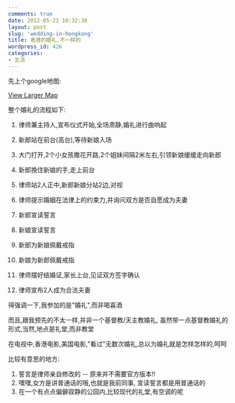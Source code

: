 ```yaml
---
comments: true
date: 2012-05-21 10:32:38
layout: post
slug: 'wedding-in-hongkong'
title: 香港的婚礼,不一样的
wordpress_id: 426
categories:
- 生活
---
```


先上个google地图:


  
[View Larger Map](http://ditu.google.com/maps?f=d&source=embed&saddr=%E5%B9%BF%E5%B7%9E%E5%B8%82%E8%8A%B1%E9%83%BD%E5%8C%BA%E6%96%B0%E5%8D%8E%E8%A1%97%E9%94%A6%E5%B0%9A%E5%90%8D%E8%8B%91&daddr=%E9%A6%99%E6%B8%AF%E6%9F%B4%E6%B9%BE%E9%81%93%E9%B2%A4%E9%B1%BC%E9%97%A8%E5%85%AC%E5%9B%AD%E5%8F%8A%E6%B8%A1%E5%81%87%E6%9D%91&hl=en&geocode=FQAZZQEdcti_BiHOsyv7oLhdCg%3BFfPtUwEdcxHPBiG9kDx6EHJRAynv0E63eAEENDHYfuKNakENzw&aq=2&oq=%E9%A6%99%E6%B8%AF+%E9%B2%A4%E9%B1%BC%E9%97%A8%E5%85%AC%E5%9B%AD+&sll=22.840186,113.734884&sspn=1.354174,2.705383&t=w&brcurrent=3,0x3402f895a35c2bc7:0xe59e075adeae415,0%3B5,0,0&dirflg=r&ttype=now&noexp=0&noal=0&sort=def&mra=ltm&ie=UTF8&ll=22.83893,113.733585&spn=1.12796,0.99499&start=0)



整个婚礼的流程如下:




1. 律师兼主持人,宣布仪式开始,全场肃静,婚礼进行曲响起




2. 新郎站在前台(高台),等待新娘入场




3. 大门打开,2个小女孩撒花开路,2个姐妹间隔2米左右,引领新娘缓缓走向新郎




4. 新郎挽住新娘的手,走上前台




5. 律师站2人正中,新郎新娘分站2边,对视




6. 律师提示婚姻在法律上的约束力,并询问双方是否自愿成为夫妻




7. 新郎宣读誓言




8. 新娘宣读誓言




9. 新郎为新娘佩戴戒指




10. 新娘为新郎佩戴戒指




11. 律师摆好结婚证,家长上台,见证双方签字确认




12. 律师宣布2人成为合法夫妻






得强调一下,我参加的是"婚礼",而非喝喜酒




而且,跟我预先的不太一样,并非一个基督教/天主教婚礼, 虽然带一点基督教婚礼的形式,当然,地点是礼堂,而非教堂



在电视中,香港电影,美国电影,"看过"无数次婚礼,总以为婚礼就是怎样怎样的,呵呵

比较有意思的地方:
1. 誓言是律师亲自修改的 -- 原来并不需要官方版本!!
2. 嘿嘿,女方是讲普通话的哦,也就是我前同事, 宣读誓言都是用普通话的
3. 在一个有点点偏僻寂静的公园内,比较现代的礼堂,有空调的呢
